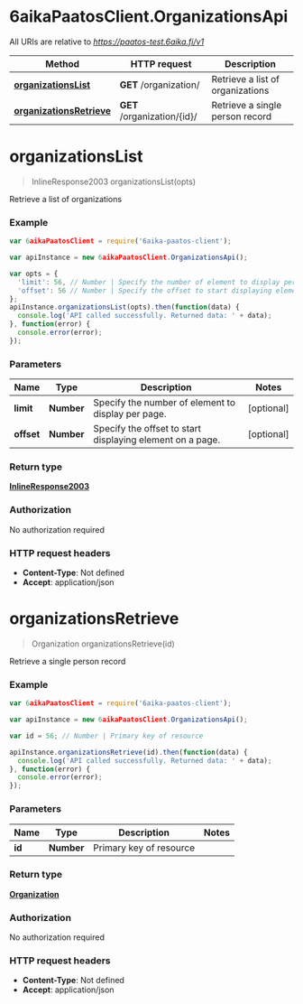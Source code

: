 # 6aikaPaatosClient.OrganizationsApi

All URIs are relative to *https://paatos-test.6aika.fi/v1*

Method | HTTP request | Description
------------- | ------------- | -------------
[**organizationsList**](OrganizationsApi.md#organizationsList) | **GET** /organization/ | Retrieve a list of organizations
[**organizationsRetrieve**](OrganizationsApi.md#organizationsRetrieve) | **GET** /organization/{id}/ | Retrieve a single person record


<a name="organizationsList"></a>
# **organizationsList**
> InlineResponse2003 organizationsList(opts)

Retrieve a list of organizations

### Example
```javascript
var 6aikaPaatosClient = require('6aika-paatos-client');

var apiInstance = new 6aikaPaatosClient.OrganizationsApi();

var opts = { 
  'limit': 56, // Number | Specify the number of element to display per page.
  'offset': 56 // Number | Specify the offset to start displaying element on a page.
};
apiInstance.organizationsList(opts).then(function(data) {
  console.log('API called successfully. Returned data: ' + data);
}, function(error) {
  console.error(error);
});

```

### Parameters

Name | Type | Description  | Notes
------------- | ------------- | ------------- | -------------
 **limit** | **Number**| Specify the number of element to display per page. | [optional] 
 **offset** | **Number**| Specify the offset to start displaying element on a page. | [optional] 

### Return type

[**InlineResponse2003**](InlineResponse2003.md)

### Authorization

No authorization required

### HTTP request headers

 - **Content-Type**: Not defined
 - **Accept**: application/json

<a name="organizationsRetrieve"></a>
# **organizationsRetrieve**
> Organization organizationsRetrieve(id)

Retrieve a single person record

### Example
```javascript
var 6aikaPaatosClient = require('6aika-paatos-client');

var apiInstance = new 6aikaPaatosClient.OrganizationsApi();

var id = 56; // Number | Primary key of resource

apiInstance.organizationsRetrieve(id).then(function(data) {
  console.log('API called successfully. Returned data: ' + data);
}, function(error) {
  console.error(error);
});

```

### Parameters

Name | Type | Description  | Notes
------------- | ------------- | ------------- | -------------
 **id** | **Number**| Primary key of resource | 

### Return type

[**Organization**](Organization.md)

### Authorization

No authorization required

### HTTP request headers

 - **Content-Type**: Not defined
 - **Accept**: application/json

